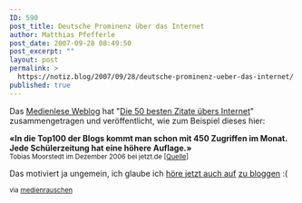 ```yaml
---
ID: 590
post_title: Deutsche Prominenz über das Internet
author: Matthias Pfefferle
post_date: 2007-09-28 08:49:50
post_excerpt: ""
layout: post
permalink: >
  https://notiz.blog/2007/09/28/deutsche-prominenz-ueber-das-internet/
published: true
---
```

Das <a href="http://medienlese.com/">Medienlese Weblog</a> hat "<a href="http://medienlese.com/2007/09/27/die-50-besten-zitate-uebers-internet/">Die 50 besten Zitate übers Internet</a>" zusammengetragen und veröffentlicht, wie zum Beispiel dieses hier:

<p><strong>«In die Top100 der Blogs kommt man schon mit 450 Zugriffen im Monat. Jede Schülerzeitung hat eine höhere Auflage.»</strong><small><br>
Tobias Moorstedt im Dezember 2006 bei jetzt.de [<a href="http://jetzt.sueddeutsche.de/texte/anzeigen/349449/1/1">Quelle</a>]</small></p>

Das motiviert ja ungemein, ich glaube ich <a href="http://blog.paulinepauline.de/?p=380">höre jetzt auch auf</a> <a href="http://www.fragr.de/blog/183/abschiedsposting/">zu bloggen</a> :(

<small>via <a href="http://www.medienrauschen.de/archiv/50-feine/">medienrauschen</a></small>